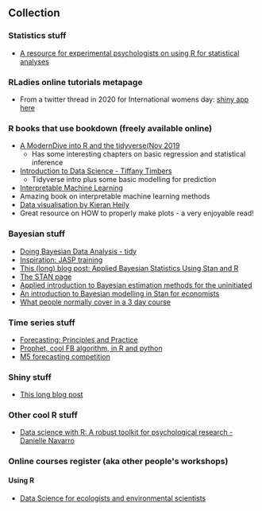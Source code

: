 ## Collection

### Statistics stuff
- [A resource for experimental psychologists on using R for statistical analyses](https://ademos.people.uic.edu/index.html)

### RLadies online tutorials metapage
- From a twitter thread in 2020 for International womens day: [shiny app here](https://yabellini.shinyapps.io/RLadiesLesson/)

### R books that use bookdown (freely available online)

- [A ModernDive into R and the tidyverse(Nov 2019](https://moderndive.com/index.html)
  - Has some interesting chapters on basic regression and statistical inference
- [Introduction to Data Science - Tiffany Timbers](https://ubc-dsci.github.io/introduction-to-datascience/index.html)
  - Tidyverse intro plus some basic modelling for prediction
 - [Interpretable Machine Learning](https://christophm.github.io/interpretable-ml-book/)
  - Amazing book on interpretable machine learning methods
 - [Data visualisation by Kieran Heily](https://socviz.co/index.html#preface)
  - Great resource on HOW to properly make plots - a very enjoyable read!
  
### Bayesian stuff
- [Doing Bayesian Data Analysis - tidy](https://bookdown.org/content/3686/)
- [Inspiration: JASP training](https://jasp-stats.org/workshops/)
- [This (long) blog post: Applied Bayesian Statistics Using Stan and R](https://www.mzes.uni-mannheim.de/socialsciencedatalab/article/applied-bayesian-statistics/)
- [The STAN page](https://mc-stan.org/users/documentation/tutorials.html)
- [Applied introduction to Bayesian estimation methods for the uninitiated](https://m-clark.github.io/bayesian-basics/preface.html)
- [An introduction to Bayesian modelling in Stan for economists](https://rpubs.com/jimsavage/stanintro)
- [What people normally cover in a 3 day course](https://statmodeling.stat.columbia.edu/2016/06/28/short-course-on-bayesian-data-analysis-and-stan-19-21-july-in-nyc-2/)

### Time series stuff

- [Forecasting: Principles and Practice](https://otexts.com/fpp2/)
- [Prophet, cool FB algorithm, in R and python](https://facebook.github.io/prophet/)
- [M5 forecasting competition](https://www.kaggle.com/c/m5-forecasting-accuracy)

### Shiny stuff
- [This long blog post](https://www.mzes.uni-mannheim.de/socialsciencedatalab/article/shiny-apps/)


### Other cool R stuff
- [Data science with R: A robust toolkit for psychological research - Danielle Navarro](https://djnavarro.github.io/robust-tools/)


### Online courses register (aka other people's workshops)
#### Using R
- [Data Science for ecologists and environmental scientists](https://ourcodingclub.github.io/course)

